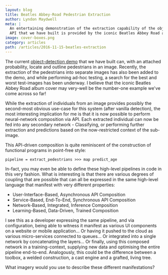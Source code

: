 ```yaml
---
layout: blog
title: Beatles Abbey-Road Pedestrian Extraction
author: Lyndon Maydwell
meta: |
  An entertaining demonstration of the extraction capability of the object-detection
  API that we have built is provided by the iconic Beatles Abbey Road album cover.
image: cover-boxes.png
category: articles
path: /articles/2016-11-15-beatles-extraction
---
```

The current [object-detection demo](/object-detector) that we have built can,
with an attached probability, locate and outline pedestrians in an image.
Recently, the extraction of the pedestrians into separate images has also
been added to the demo, and while performing ad-hoc testing, a search for
the best and worst test-images has been underway. I believe that the
iconic Beatles Abbey Road album cover may very-well be the number-one
example we've come across so far!

<!--more-->

While the extraction of individuals from an image provides possibly the
second-most obvious use-case for this system (after vanilla detection),
the most interesting implication for me is that it is now possible to
perform neural-network composition via API. Each extracted individual
can now be fed into any secondary network - Classifying, or performing
further extraction and predictions based on the now-restricted context
of the sub-image.

This API-driven composition is quite reminiscent of the construction of functional
programs in point-free style:

	pipeline = extract_pedestrians >>> map predict_age

In-fact, you may even be able to define these high-level pipelines in code
in this very fashion. What is interesting is that there are various degrees
of coupling that are possible that can all be expressed in the same
high-level language that manifest with very different properties:

* User-Interface-Based, Asynchronous API Composition
* Service-Based, End-To-End, Synchronous API Composition
* Network-Based, Integrated, Inference Composition
* Learning-Based, Data-Driven, Trained Composition

I see this as a developer expressing the same pipeline, and via configuration,
being able to witness it manifest as various UI components on a website or
mobile application... Or having it pushed to the cloud as various micro-services
connected to queues... Or integrated into a single network by concatenating the
layers... Or finally, using this composed network in a training-context, supplying
new data and optimising the entire pipeline end-to-end. Analogously, this
could be the difference between a toolbox, a welded construction, a cast
engine and a grafted, living tree.

What imagery would you use to describe these different manifestations?
